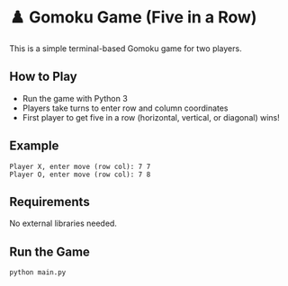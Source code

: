 # ♟️ Gomoku Game (Five in a Row)

This is a simple terminal-based Gomoku game for two players.

## How to Play

- Run the game with Python 3
- Players take turns to enter row and column coordinates
- First player to get five in a row (horizontal, vertical, or diagonal) wins!

## Example

```
Player X, enter move (row col): 7 7
Player O, enter move (row col): 7 8
```

## Requirements

No external libraries needed.

## Run the Game

```bash
python main.py
```
